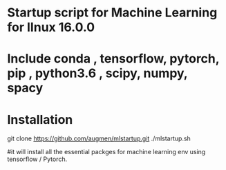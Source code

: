 # Startup script for Machine Learning  for lInux 16.0.0
# Include conda , tensorflow, pytorch, pip , python3.6 , scipy, numpy, spacy 
# Installation 
git clone https://github.com/augmen/mlstartup.git
./mlstartup.sh

#it will install all the essential packges for machine learning env using tensorflow / Pytorch.
